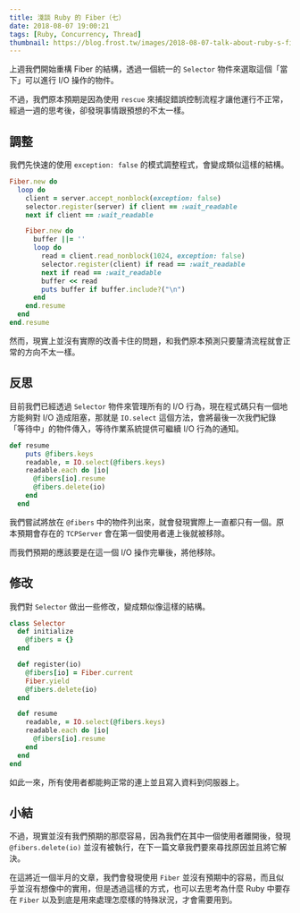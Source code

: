 ```yaml
---
title: 淺談 Ruby 的 Fiber（七）
date: 2018-08-07 19:00:21
tags: [Ruby, Concurrency, Thread]
thumbnail: https://blog.frost.tw/images/2018-08-07-talk-about-ruby-s-fiber-part-7/thumbnail.jpg
---
```


上週我們開始重構 Fiber 的結構，透過一個統一的 `Selector` 物件來選取這個「當下」可以進行 I/O 操作的物件。

不過，我們原本預期是因為使用 `rescue` 來捕捉錯誤控制流程才讓他運行不正常，經過一週的思考後，卻發現事情跟預想的不太一樣。

<!-- more -->

## 調整

我們先快速的使用 `exception: false` 的模式調整程式，會變成類似這樣的結構。

```ruby
Fiber.new do
  loop do
    client = server.accept_nonblock(exception: false)
    selector.register(server) if client == :wait_readable
    next if client == :wait_readable

    Fiber.new do
      buffer ||= ''
      loop do
        read = client.read_nonblock(1024, exception: false)
        selector.register(client) if read == :wait_readable
        next if read == :wait_readable
        buffer << read
        puts buffer if buffer.include?("\n")
      end
    end.resume
  end
end.resume
```

然而，現實上並沒有實際的改善卡住的問題，和我們原本預測只要釐清流程就會正常的方向不太一樣。

## 反思

目前我們已經透過 `Selector` 物件來管理所有的 I/O 行為，現在程式碼只有一個地方能夠對 I/O 造成阻塞，那就是 `IO.select` 這個方法，會將最後一次我們紀錄「等待中」的物件傳入，等待作業系統提供可繼續 I/O 行為的通知。

```ruby
def resume
    puts @fibers.keys
    readable, = IO.select(@fibers.keys)
    readable.each do |io|
      @fibers[io].resume
      @fibers.delete(io)
    end
  end
```

我們嘗試將放在 `@fibers` 中的物件列出來，就會發現實際上一直都只有一個。原本預期會存在的 `TCPServer` 會在第一個使用者連上後就被移除。

而我們預期的應該要是在這一個 I/O 操作完畢後，將他移除。

## 修改

我們對 `Selector` 做出一些修改，變成類似像這樣的結構。

```ruby
class Selector
  def initialize
    @fibers = {}
  end

  def register(io)
    @fibers[io] = Fiber.current
    Fiber.yield
    @fibers.delete(io)
  end

  def resume
    readable, = IO.select(@fibers.keys)
    readable.each do |io|
      @fibers[io].resume
    end
  end
end
```

如此一來，所有使用者都能夠正常的連上並且寫入資料到伺服器上。

## 小結

不過，現實並沒有我們預期的那麼容易，因為我們在其中一個使用者離開後，發現 `@fibers.delete(io)` 並沒有被執行，在下一篇文章我們要來尋找原因並且將它解決。

在這將近一個半月的文章，我們會發現使用 `Fiber` 並沒有預期中的容易，而且似乎並沒有想像中的實用，但是透過這樣的方式，也可以去思考為什麼 Ruby 中要存在 `Fiber` 以及到底是用來處理怎麼樣的特殊狀況，才會需要用到。

